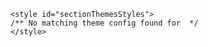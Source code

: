 <!doctype html>
<html xmlns:og="http://opengraphprotocol.org/schema/" xmlns:fb="http://www.facebook.com/2008/fbml" lang="en-US">
<head>
    <meta http-equiv="X-UA-Compatible" content="IE=edge,chrome=1">
    <meta name="viewport" content="width=device-width, initial-scale=1">
    <!-- This is Squarespace. -->
    <!-- guava-seahorse-zcgj -->
    <base href="">
    <meta charset="utf-8"/>
    <title>Contact &mdash; Xiaohan Productions.</title>
    <link rel="shortcut icon" type="image/x-icon" href="https://assets.squarespace.com/universal/default-favicon.ico"/>
    <link rel="canonical" href="https://www.xiaohan-productions.com/contact"/>
    <meta property="og:site_name" content="Xiaohan Productions."/>
    <meta property="og:title" content="Contact &mdash; Xiaohan Productions."/>
    <meta property="og:url" content="https://www.xiaohan-productions.com/contact"/>
    <meta property="og:type" content="website"/>
    <meta itemprop="name" content="Contact — Xiaohan Productions."/>
    <meta itemprop="url" content="https://www.xiaohan-productions.com/contact"/>
    <meta name="twitter:title" content="Contact — Xiaohan Productions."/>
    <meta name="twitter:url" content="https://www.xiaohan-productions.com/contact"/>
    <meta name="twitter:card" content="summary"/>
    <meta name="description" content=""/>
    <script type="text/javascript" src="//use.typekit.net/ik/4exw-sr3e7jazIOwxfBaXXxmOcK3B6HO2Ic3Gk6tmt6fe7bffFHN4UJLFRbh52jhWDm8FcbaF2485QS3jRy8Fc9hjQycwDwtwU7zMPG0ZamyicIlShmy-eNkSh9lpcF1-KoDSWmyScmDSeBRZPoRdhXCZamyicIlShmy-eNkSh9lpcF1-KoDSWmyScmDSeBRZPoRdhXCdeNRjAUGdaFXOYiaiko1iABhjPuDZABGda4DZPuEjhi7O1FUiABkZWF3jAF8OcFzdPUaiaS0pe8ydhyydKu3ScNqiAFX-AN0SkoRdhXCpe8ydhyydKu3ScNqiAFX-AN0SkoRdhXK2ABnie8hOAikdas8ShC7fbRbdsMMeMb6MKG4fFZlIMMjgPMfH6qJXcXbMg6YJMJ7fbRsdsMMeMt6MKG4fFFlIMMjIPMfqMYKK_DDgb.js"></script>
    <script type="text/javascript">
    try {
        Typekit.load();
    } catch (e) {}
    </script>
    <script type="text/javascript">
    SQUARESPACE_ROLLUPS = {};
    </script>
    <script>
    (function(rollups, name) {
        if (!rollups[name]) {
            rollups[name] = {};
        }
        rollups[name].js = ["//assets.squarespace.com/universal/scripts-compressed/common-vendors-4462869f33015f1b14d8b-min.en-US.js"];
    })(SQUARESPACE_ROLLUPS, 'squarespace-common_vendors');
    </script>
    <script crossorigin="anonymous" src="//assets.squarespace.com/universal/scripts-compressed/common-vendors-4462869f33015f1b14d8b-min.en-US.js" defer></script>
    <script>
    (function(rollups, name) {
        if (!rollups[name]) {
            rollups[name] = {};
        }
        rollups[name].js = ["//assets.squarespace.com/universal/scripts-compressed/common-208a612dfbb8fd543697c-min.en-US.js"];
    })(SQUARESPACE_ROLLUPS, 'squarespace-common');
    </script>
    <script crossorigin="anonymous" src="//assets.squarespace.com/universal/scripts-compressed/common-208a612dfbb8fd543697c-min.en-US.js" defer></script>
    <script crossorigin="anonymous" src="//assets.squarespace.com/universal/scripts-compressed/performance-1a645f3da71b8a61d7d2f-min.en-US.js" defer></script>
    <script data-name="static-context">
    Static = window.Static || {};
    Static.SQUARESPACE_CONTEXT = {
        "facebookAppId": "314192535267336",
        "facebookApiVersion": "v6.0",
        "rollups": {
            "squarespace-announcement-bar": {
                "js": "//assets.squarespace.com/universal/scripts-compressed/announcement-bar-a7d07d18753f9a9adc379-min.en-US.js"
            },
            "squarespace-audio-player": {
                "css": "//assets.squarespace.com/universal/styles-compressed/audio-player-52bdd87acccf92a19703e60e09c654bd-min.en-US.css",
                "js": "//assets.squarespace.com/universal/scripts-compressed/audio-player-d0df31bb86222620ec53c-min.en-US.js"
            },
            "squarespace-blog-collection-list": {
                "css": "//assets.squarespace.com/universal/styles-compressed/blog-collection-list-d41d8cd98f00b204e9800998ecf8427e-min.en-US.css",
                "js": "//assets.squarespace.com/universal/scripts-compressed/blog-collection-list-53cd1ce54db75745bca36-min.en-US.js"
            },
            "squarespace-calendar-block-renderer": {
                "css": "//assets.squarespace.com/universal/styles-compressed/calendar-block-renderer-1e8a762808391e4b0bd8945da50793ac-min.en-US.css",
                "js": "//assets.squarespace.com/universal/scripts-compressed/calendar-block-renderer-61c6cd978bd1b0f9b8ca4-min.en-US.js"
            },
            "squarespace-chartjs-helpers": {
                "css": "//assets.squarespace.com/universal/styles-compressed/chartjs-helpers-9935a41d63cf08ca108505d288c1712e-min.en-US.css",
                "js": "//assets.squarespace.com/universal/scripts-compressed/chartjs-helpers-f641fef25ff88ad8eab7a-min.en-US.js"
            },
            "squarespace-comments": {
                "css": "//assets.squarespace.com/universal/styles-compressed/comments-f794dccd3bb871fc0cbc0bb7ad024168-min.en-US.css",
                "js": "//assets.squarespace.com/universal/scripts-compressed/comments-35c539487b1c637c58347-min.en-US.js"
            },
            "squarespace-commerce-cart": {
                "js": "//assets.squarespace.com/universal/scripts-compressed/commerce-cart-c2ddd7440f9a22978e6bc-min.en-US.js"
            },
            "squarespace-dialog": {
                "css": "//assets.squarespace.com/universal/styles-compressed/dialog-afeb96ba160fb642a2d98c892a956065-min.en-US.css",
                "js": "//assets.squarespace.com/universal/scripts-compressed/dialog-8dab044cd311b08fe4002-min.en-US.js"
            },
            "squarespace-events-collection": {
                "css": "//assets.squarespace.com/universal/styles-compressed/events-collection-1e8a762808391e4b0bd8945da50793ac-min.en-US.css",
                "js": "//assets.squarespace.com/universal/scripts-compressed/events-collection-ac83e0bdad31bb3d7ab57-min.en-US.js"
            },
            "squarespace-form-rendering-utils": {
                "js": "//assets.squarespace.com/universal/scripts-compressed/form-rendering-utils-c9ecfd218c6aa7fd26ddc-min.en-US.js"
            },
            "squarespace-forms": {
                "css": "//assets.squarespace.com/universal/styles-compressed/forms-d21f3e517c32f4caba9f220beea0666d-min.en-US.css",
                "js": "//assets.squarespace.com/universal/scripts-compressed/forms-2e4a720fc963739aec715-min.en-US.js"
            },
            "squarespace-gallery-collection-list": {
                "css": "//assets.squarespace.com/universal/styles-compressed/gallery-collection-list-d41d8cd98f00b204e9800998ecf8427e-min.en-US.css",
                "js": "//assets.squarespace.com/universal/scripts-compressed/gallery-collection-list-5fb87e0cdc6f6ba8fc95c-min.en-US.js"
            },
            "squarespace-image-zoom": {
                "css": "//assets.squarespace.com/universal/styles-compressed/image-zoom-72b0ab7796582588032aa6472e2e2f14-min.en-US.css",
                "js": "//assets.squarespace.com/universal/scripts-compressed/image-zoom-fe89c934f3df3414808d0-min.en-US.js"
            },
            "squarespace-pinterest": {
                "css": "//assets.squarespace.com/universal/styles-compressed/pinterest-d41d8cd98f00b204e9800998ecf8427e-min.en-US.css",
                "js": "//assets.squarespace.com/universal/scripts-compressed/pinterest-41064fbb9aad9ea2f77f7-min.en-US.js"
            },
            "squarespace-popup-overlay": {
                "css": "//assets.squarespace.com/universal/styles-compressed/popup-overlay-e984c5797664760d617b07bce15392a1-min.en-US.css",
                "js": "//assets.squarespace.com/universal/scripts-compressed/popup-overlay-584d86fb9e7bba01b7aa2-min.en-US.js"
            },
            "squarespace-product-quick-view": {
                "css": "//assets.squarespace.com/universal/styles-compressed/product-quick-view-3fa8fd4df0755e7a7878e60166ca3d61-min.en-US.css",
                "js": "//assets.squarespace.com/universal/scripts-compressed/product-quick-view-aebc233833589f7de401f-min.en-US.js"
            },
            "squarespace-products-collection-item-v2": {
                "css": "//assets.squarespace.com/universal/styles-compressed/products-collection-item-v2-72b0ab7796582588032aa6472e2e2f14-min.en-US.css",
                "js": "//assets.squarespace.com/universal/scripts-compressed/products-collection-item-v2-edb6ffc03507f0c7f47e6-min.en-US.js"
            },
            "squarespace-products-collection-list-v2": {
                "css": "//assets.squarespace.com/universal/styles-compressed/products-collection-list-v2-72b0ab7796582588032aa6472e2e2f14-min.en-US.css",
                "js": "//assets.squarespace.com/universal/scripts-compressed/products-collection-list-v2-11a500ab659ff645ceefb-min.en-US.js"
            },
            "squarespace-search-page": {
                "css": "//assets.squarespace.com/universal/styles-compressed/search-page-207da8872118254c0a795bf9b187c205-min.en-US.css",
                "js": "//assets.squarespace.com/universal/scripts-compressed/search-page-904035fd4786535740ee1-min.en-US.js"
            },
            "squarespace-search-preview": {
                "js": "//assets.squarespace.com/universal/scripts-compressed/search-preview-5d008afb07a82b0faf17f-min.en-US.js"
            },
            "squarespace-share-buttons": {
                "js": "//assets.squarespace.com/universal/scripts-compressed/share-buttons-208178c412970ef43e2ab-min.en-US.js"
            },
            "squarespace-simple-liking": {
                "css": "//assets.squarespace.com/universal/styles-compressed/simple-liking-9ef41bf7ba753d65ec1acf18e093b88a-min.en-US.css",
                "js": "//assets.squarespace.com/universal/scripts-compressed/simple-liking-6619c61a3921c7b89c723-min.en-US.js"
            },
            "squarespace-social-buttons": {
                "css": "//assets.squarespace.com/universal/styles-compressed/social-buttons-bf7788a87c794b73afd9d5c49f72f4f3-min.en-US.css",
                "js": "//assets.squarespace.com/universal/scripts-compressed/social-buttons-c12e74b2d1c5e5c7921af-min.en-US.js"
            },
            "squarespace-tourdates": {
                "css": "//assets.squarespace.com/universal/styles-compressed/tourdates-d41d8cd98f00b204e9800998ecf8427e-min.en-US.css",
                "js": "//assets.squarespace.com/universal/scripts-compressed/tourdates-540d92eebd0e3ccbb7b73-min.en-US.js"
            },
            "squarespace-website-overlays-manager": {
                "css": "//assets.squarespace.com/universal/styles-compressed/website-overlays-manager-68df56a8135961401cbd590171d6b04a-min.en-US.css",
                "js": "//assets.squarespace.com/universal/scripts-compressed/website-overlays-manager-a0451f8f55b00accbe3cc-min.en-US.js"
            }
        },
        "pageType": 2,
        "website": {
            "id": "5e6d742e970b8e6e6a8f3383",
            "identifier": "guava-seahorse-zcgj",
            "websiteType": 1,
            "contentModifiedOn": 1584401563231,
            "cloneable": false,
            "hasBeenCloneable": false,
            "siteStatus": {},
            "language": "en-US",
            "timeZone": "America/Los_Angeles",
            "machineTimeZoneOffset": -25200000,
            "timeZoneOffset": -25200000,
            "timeZoneAbbr": "PDT",
            "siteTitle": "Xiaohan Productions.",
            "fullSiteTitle": "Contact \u2014 Xiaohan Productions.",
            "siteDescription": "",
            "shareButtonOptions": {
                "7": true,
                "8": true,
                "4": true,
                "2": true,
                "1": true,
                "6": true,
                "3": true
            },
            "authenticUrl": "https://www.xiaohan-productions.com",
            "internalUrl": "https://guava-seahorse-zcgj.squarespace.com",
            "baseUrl": "https://www.xiaohan-productions.com",
            "primaryDomain": "www.xiaohan-productions.com",
            "sslSetting": 3,
            "isHstsEnabled": false,
            "socialAccounts": [{
                "serviceId": 64,
                "addedOn": 1584231470430,
                "profileUrl": "https://www.instagram.com/xh.productions/?hl=en",
                "iconEnabled": true,
                "serviceName": "instagram-unauth"
            }, {
                "serviceId": 69,
                "screenname": "YouTube",
                "addedOn": 1584232624491,
                "profileUrl": "https://www.youtube.com/channel/UC3_O85PfcgiQvAmQmQJltDA",
                "iconEnabled": true,
                "serviceName": "youtube-unauth"
            }, {
                "serviceId": 20,
                "userId": "xiaohanphotos@gmail.com",
                "screenname": "xiaohanphotos@gmail.com",
                "addedOn": 1584232715367,
                "profileUrl": "mailto:xiaohanphotos@gmail.com",
                "iconEnabled": true,
                "serviceName": "email"
            }],
            "typekitId": "",
            "statsMigrated": false,
            "imageMetadataProcessingEnabled": false,
            "captchaSettings": {
                "enabledForDonations": false
            },
            "showOwnerLogin": false
        },
        "websiteSettings": {
            "id": "5e6d742e970b8e6e6a8f3386",
            "websiteId": "5e6d742e970b8e6e6a8f3383",
            "subjects": [],
            "country": "US",
            "state": "WA",
            "simpleLikingEnabled": true,
            "mobileInfoBarSettings": {
                "style": 1,
                "isContactEmailEnabled": false,
                "isContactPhoneNumberEnabled": false,
                "isLocationEnabled": false,
                "isBusinessHoursEnabled": false
            },
            "announcementBarSettings": {
                "style": 1
            },
            "popupOverlaySettings": {
                "style": 1,
                "enabledPages": []
            },
            "commentLikesAllowed": true,
            "commentAnonAllowed": true,
            "commentThreaded": true,
            "commentApprovalRequired": false,
            "commentAvatarsOn": true,
            "commentSortType": 2,
            "commentFlagThreshold": 0,
            "commentFlagsAllowed": true,
            "commentEnableByDefault": true,
            "commentDisableAfterDaysDefault": 0,
            "disqusShortname": "",
            "commentsEnabled": false,
            "storeSettings": {
                "returnPolicy": null,
                "termsOfService": null,
                "privacyPolicy": null,
                "expressCheckout": false,
                "continueShoppingLinkUrl": "/",
                "useLightCart": false,
                "showNoteField": false,
                "shippingCountryDefaultValue": "US",
                "billToShippingDefaultValue": false,
                "showShippingPhoneNumber": true,
                "isShippingPhoneRequired": false,
                "showBillingPhoneNumber": true,
                "isBillingPhoneRequired": false,
                "currenciesSupported": ["USD", "CAD", "GBP", "AUD", "EUR", "CHF", "NOK", "SEK", "DKK", "NZD", "SGD", "MXN", "HKD", "CZK", "ILS", "MYR", "RUB", "PHP", "PLN", "THB"],
                "defaultCurrency": "USD",
                "selectedCurrency": "USD",
                "measurementStandard": 1,
                "showCustomCheckoutForm": false,
                "enableMailingListOptInByDefault": false,
                "sameAsRetailLocation": false,
                "merchandisingSettings": {
                    "scarcityEnabledOnProductItems": false,
                    "scarcityEnabledOnProductBlocks": false,
                    "scarcityMessageType": "DEFAULT_SCARCITY_MESSAGE",
                    "scarcityThreshold": 10,
                    "multipleQuantityAllowedForServices": true,
                    "restockNotificationsEnabled": false,
                    "restockNotificationsMailingListSignUpEnabled": false,
                    "relatedProductsEnabled": false,
                    "relatedProductsOrdering": "random",
                    "soldOutVariantsDropdownDisabled": false,
                    "productComposerOptedIn": false
                },
                "isLive": false,
                "multipleQuantityAllowedForServices": true
            },
            "useEscapeKeyToLogin": true,
            "trialAssistantEnabled": true,
            "ssBadgeType": 1,
            "ssBadgePosition": 4,
            "ssBadgeVisibility": 1,
            "ssBadgeDevices": 1,
            "pinterestOverlayOptions": {
                "mode": "disabled"
            },
            "ampEnabled": false
        },
        "cookieSettings": {
            "isCookieBannerEnabled": false,
            "isRestrictiveCookiePolicyEnabled": false,
            "isRestrictiveCookiePolicyAbsolute": false,
            "cookieBannerText": "",
            "cookieBannerTheme": "",
            "cookieBannerVariant": "",
            "cookieBannerPosition": "",
            "cookieBannerCtaVariant": "",
            "cookieBannerCtaText": ""
        },
        "websiteCloneable": false,
        "collection": {
            "title": "Contact",
            "id": "5e6efd008afded74f562eb1a",
            "fullUrl": "/contact",
            "type": 10,
            "permissionType": 1
        },
        "subscribed": false,
        "appDomain": "squarespace.com",
        "templateTweakable": true,
        "tweakJSON": {
            "header-logo-height": "20px",
            "header-mobile-logo-max-height": "30px",
            "header-vert-padding": "2.3vw",
            "header-width": "Full",
            "maxPageWidth": "1800px",
            "pagePadding": "3vw",
            "tweak-blog-alternating-side-by-side-image-aspect-ratio": "1:1 Square",
            "tweak-blog-alternating-side-by-side-image-spacing": "6%",
            "tweak-blog-alternating-side-by-side-meta-spacing": "20px",
            "tweak-blog-alternating-side-by-side-primary-meta": "Categories",
            "tweak-blog-alternating-side-by-side-read-more-spacing": "20px",
            "tweak-blog-alternating-side-by-side-secondary-meta": "Date",
            "tweak-blog-basic-grid-columns": "2",
            "tweak-blog-basic-grid-image-aspect-ratio": "3:2 Standard",
            "tweak-blog-basic-grid-image-spacing": "50px",
            "tweak-blog-basic-grid-meta-spacing": "37px",
            "tweak-blog-basic-grid-primary-meta": "Categories",
            "tweak-blog-basic-grid-read-more-spacing": "37px",
            "tweak-blog-basic-grid-secondary-meta": "Date",
            "tweak-blog-item-custom-width": "50",
            "tweak-blog-item-show-author-profile": "true",
            "tweak-blog-item-width": "Medium",
            "tweak-blog-masonry-columns": "2",
            "tweak-blog-masonry-horizontal-spacing": "30px",
            "tweak-blog-masonry-image-spacing": "20px",
            "tweak-blog-masonry-meta-spacing": "20px",
            "tweak-blog-masonry-primary-meta": "Categories",
            "tweak-blog-masonry-read-more-spacing": "20px",
            "tweak-blog-masonry-secondary-meta": "Date",
            "tweak-blog-masonry-vertical-spacing": "30px",
            "tweak-blog-side-by-side-image-aspect-ratio": "1:1 Square",
            "tweak-blog-side-by-side-image-spacing": "6%",
            "tweak-blog-side-by-side-meta-spacing": "20px",
            "tweak-blog-side-by-side-primary-meta": "Categories",
            "tweak-blog-side-by-side-read-more-spacing": "20px",
            "tweak-blog-side-by-side-secondary-meta": "Date",
            "tweak-blog-single-column-image-spacing": "50px",
            "tweak-blog-single-column-meta-spacing": "30px",
            "tweak-blog-single-column-primary-meta": "Categories",
            "tweak-blog-single-column-read-more-spacing": "30px",
            "tweak-blog-single-column-secondary-meta": "Date",
            "tweak-events-stacked-show-thumbnails": "true",
            "tweak-events-stacked-thumbnail-size": "3:2 Standard",
            "tweak-fixed-header": "false",
            "tweak-fixed-header-style": "Basic",
            "tweak-global-animations-animation-curve": "ease",
            "tweak-global-animations-animation-delay": "0.1s",
            "tweak-global-animations-animation-duration": "0.1s",
            "tweak-global-animations-animation-style": "fade",
            "tweak-global-animations-animation-type": "none",
            "tweak-global-animations-complexity-level": "detailed",
            "tweak-global-animations-enabled": "false",
            "tweak-portfolio-grid-basic-custom-height": "50",
            "tweak-portfolio-grid-overlay-custom-height": "50",
            "tweak-portfolio-hover-follow-acceleration": "10%",
            "tweak-portfolio-hover-follow-animation-duration": "Medium",
            "tweak-portfolio-hover-follow-animation-type": "Fade",
            "tweak-portfolio-hover-follow-delimiter": "Forward Slash",
            "tweak-portfolio-hover-follow-front": "false",
            "tweak-portfolio-hover-follow-layout": "Inline",
            "tweak-portfolio-hover-follow-size": "75",
            "tweak-portfolio-hover-follow-text-spacing-x": "1.5",
            "tweak-portfolio-hover-follow-text-spacing-y": "1.5",
            "tweak-portfolio-hover-static-animation-duration": "Medium",
            "tweak-portfolio-hover-static-animation-type": "Scale Up",
            "tweak-portfolio-hover-static-delimiter": "Forward Slash",
            "tweak-portfolio-hover-static-front": "false",
            "tweak-portfolio-hover-static-layout": "Stacked",
            "tweak-portfolio-hover-static-size": "75",
            "tweak-portfolio-hover-static-text-spacing-x": "1.5",
            "tweak-portfolio-hover-static-text-spacing-y": "1.5",
            "tweak-portfolio-index-background-animation-duration": "Medium",
            "tweak-portfolio-index-background-animation-type": "Fade",
            "tweak-portfolio-index-background-custom-height": "50",
            "tweak-portfolio-index-background-height": "Large",
            "tweak-portfolio-index-background-horizontal-alignment": "Center",
            "tweak-portfolio-index-background-link-format": "Stacked",
            "tweak-portfolio-index-background-persist": "false",
            "tweak-portfolio-index-background-vertical-alignment": "Middle",
            "tweak-portfolio-index-background-width": "Full",
            "tweak-portfolio-slides-cover-animation-style": "Vertical Slide",
            "tweak-portfolio-slides-cover-content-width": "M",
            "tweak-portfolio-slides-cover-content-width-custom-value": "50",
            "tweak-portfolio-slides-cover-detail-placement-horizontal": "Left",
            "tweak-portfolio-slides-cover-detail-placement-vertical": "Middle",
            "tweak-portfolio-slides-cover-indicator-type": "Bar",
            "tweak-portfolio-slides-cover-overlay-color": "#ffffff",
            "tweak-portfolio-slides-cover-overlay-opacity": "10",
            "tweak-portfolio-slides-cover-text-align": "Left",
            "tweak-portfolio-slides-cover-view-link": "true",
            "tweak-portfolio-slides-inset-animation-style": "Vertical Slide",
            "tweak-portfolio-slides-inset-content-width": "M",
            "tweak-portfolio-slides-inset-content-width-custom-value": "50",
            "tweak-portfolio-slides-inset-detail-placement": "Middle Left",
            "tweak-portfolio-slides-inset-image-margin": "M",
            "tweak-portfolio-slides-inset-image-margin-custom-value": "10",
            "tweak-portfolio-slides-inset-indicator-type": "Bar",
            "tweak-portfolio-slides-inset-overlay-color": "#ffffff",
            "tweak-portfolio-slides-inset-overlay-opacity": "10",
            "tweak-portfolio-slides-inset-view-link": "true",
            "tweak-portfolio-slides-split-animation-style": "Vertical Slide",
            "tweak-portfolio-slides-split-content-width": "M",
            "tweak-portfolio-slides-split-content-width-custom-value": "50",
            "tweak-portfolio-slides-split-detail-placement-horizontal": "Left",
            "tweak-portfolio-slides-split-detail-placement-vertical": "Middle",
            "tweak-portfolio-slides-split-image-align": "Right",
            "tweak-portfolio-slides-split-image-width": "M",
            "tweak-portfolio-slides-split-image-width-custom-value": "50",
            "tweak-portfolio-slides-split-indicator-type": "Bar",
            "tweak-portfolio-slides-split-overlay-color": "#ffffff",
            "tweak-portfolio-slides-split-overlay-opacity": "10",
            "tweak-portfolio-slides-split-position": "Split Left",
            "tweak-portfolio-slides-split-text-align": "Left",
            "tweak-portfolio-slides-split-view-link": "true",
            "tweak-product-basic-item-click-action": "None",
            "tweak-product-basic-item-gallery-aspect-ratio": "3:4 Three-Four (Vertical)",
            "tweak-product-basic-item-gallery-design": "Slideshow",
            "tweak-product-basic-item-gallery-width": "50%",
            "tweak-product-basic-item-hover-action": "None",
            "tweak-product-basic-item-image-spacing": "2vw",
            "tweak-product-basic-item-image-zoom-factor": "2",
            "tweak-product-basic-item-thumbnail-placement": "Side",
            "tweak-product-basic-item-variant-picker-layout": "Dropdowns",
            "tweak-products-columns": "2",
            "tweak-products-gutter-column": "2vw",
            "tweak-products-gutter-row": "2vw",
            "tweak-products-header-text-alignment": "Middle",
            "tweak-products-image-aspect-ratio": "1:1 Square",
            "tweak-products-image-text-spacing": "0.5vw",
            "tweak-products-text-alignment": "Left",
            "tweak-transparent-header": "false"
        },
        "templateId": "5c5a519771c10ba3470d8101",
        "templateVersion": "7.1",
        "pageFeatures": [1, 2, 4],
        "gmRenderKey": "QUl6YVN5Q0JUUk9xNkx1dkZfSUUxcjQ2LVQ0QWVUU1YtMGQ3bXk4",
        "betaFeatureFlags": ["crm_redirect_from_customers", "mobile_preview_page_editing", "ORDERS-SERVICE-reset-digital-goods-access-with-service", "domains_use_new_domain_connect_strategy", "generic_iframe_loader_for_campaigns", "new_stacked_index", "gallery_settings_71", "blog_event_item_settings", "commerce_tax_panel_v2", "newsletter_block_captcha", "site_header_footer", "collection_typename_switching", "ORDER_SERVICE-submit-reoccurring-subscription-order-through-service", "domain_locking_via_registrar_service", "campaigns_single_opt_in", "domains_transfer_flow_improvements", "commerce_activation_experiment_add_payment_processor_card", "seven_one_header_editor_update", "dg_downloads_from_fastly", "commerce_minimum_order_amount", "domain_info_via_registrar_service", "ORDER_SERVICE-submit-subscription-order-through-service", "seven_one_image_overlay_opacity", "commerce-recaptcha-enterprise", "seven-one-content-preview-section-api", "scripts_defer", "seven_one_fonts_panel_targeting_modal", "commerce_instagram_product_checkout_links", "commerce_subscription_order_delay", "commerce_restock_notifications", "seven_one_portfolio_hover_layouts", "commerce_setup_wizard", "crm_campaigns_sending", "commerce_product_composer_all_types", "new_billing_system", "domains_transfer_flow_hide_preface", "global_animations", "donations_customer_accounts", "themes", "seven_one_theme_mapper_v3", "trust_arc_on_config", "nested_categories_migration_enabled", "ORDERS-SERVICE-check-digital-good-access-with-service", "gallery_captions_71", "override_block_styles", "demo_content_improvement", "domain_deletion_via_registrar_service", "domains_allow_async_gsuite", "local_listings"],
        "yuiEliminationExperimentList": [{
            "name": "statsMigrationJobWidget-enabled",
            "experimentType": "AB_TEST",
            "variant": "true",
            "containsError": false,
            "status": "ACTIVE"
        }, {
            "name": "ContributionConfirmed-enabled",
            "experimentType": "AB_TEST",
            "variant": "false",
            "containsError": false,
            "status": "ACTIVE"
        }, {
            "name": "TextPusher-enabled",
            "experimentType": "AB_TEST",
            "variant": "true",
            "containsError": false,
            "status": "ACTIVE"
        }, {
            "name": "MenuItemWithProgress-enabled",
            "experimentType": "AB_TEST",
            "variant": "true",
            "containsError": false,
            "status": "ACTIVE"
        }, {
            "name": "imageProcJobWidget-enabled",
            "experimentType": "AB_TEST",
            "variant": "true",
            "containsError": false,
            "status": "ACTIVE"
        }, {
            "name": "QuantityChangePreview-enabled",
            "experimentType": "AB_TEST",
            "variant": "true",
            "containsError": false,
            "status": "ACTIVE"
        }, {
            "name": "CompositeModel-enabled",
            "experimentType": "AB_TEST",
            "variant": "false",
            "containsError": false,
            "status": "ACTIVE"
        }, {
            "name": "HasPusherMixin-enabled",
            "experimentType": "AB_TEST",
            "variant": "true",
            "containsError": false,
            "status": "INACTIVE"
        }, {
            "name": "ProviderList-enabled",
            "experimentType": "AB_TEST",
            "variant": "true",
            "containsError": false,
            "status": "ACTIVE"
        }, {
            "name": "MediaTracker-enabled",
            "experimentType": "AB_TEST",
            "variant": "false",
            "containsError": false,
            "status": "ACTIVE"
        }, {
            "name": "pushJobWidget-enabled",
            "experimentType": "AB_TEST",
            "variant": "true",
            "containsError": false,
            "status": "ACTIVE"
        }, {
            "name": "internal-enabled",
            "experimentType": "AB_TEST",
            "variant": "true",
            "containsError": false,
            "status": "ACTIVE"
        }, {
            "name": "BillingPanel-enabled",
            "experimentType": "AB_TEST",
            "variant": "false",
            "containsError": false,
            "status": "ACTIVE"
        }, {
            "name": "PopupOverlayEditor-enabled",
            "experimentType": "AB_TEST",
            "variant": "true",
            "containsError": false,
            "status": "ACTIVE"
        }, {
            "name": "CoverPagePicker-enabled",
            "experimentType": "AB_TEST",
            "variant": "true",
            "containsError": false,
            "status": "ACTIVE"
        }],
        "impersonatedSession": false,
        "tzData": {
            "zones": [[-480, "US", "P%sT", null]],
            "rules": {
                "US": [[1967, 2006, null, "Oct", "lastSun", "2:00", "0", "S"], [1987, 2006, null, "Apr", "Sun>=1", "2:00", "1:00", "D"], [2007, "max", null, "Mar", "Sun>=8", "2:00", "1:00", "D"], [2007, "max", null, "Nov", "Sun>=1", "2:00", "0", "S"]]
            }
        }
    };
    </script>
    <script type="application/ld+json">{"url":"https://www.xiaohan-productions.com","name":"Xiaohan Productions.","description":"","@context":"http://schema.org","@type":"WebSite"}</script>
    <link rel="stylesheet" type="text/css" href="//static1.squarespace.com/static/sitecss/5e6d742e970b8e6e6a8f3383/33/5c5a519771c10ba3470d8101/5e6d742e970b8e6e6a8f339d/931-05142015/1584398104092/site.css?&filterFeatures=false"/>
    <script>
    Static.COOKIE_BANNER_CAPABLE = true;
    </script>
    <!-- End of Squarespace Headers -->

    <style id="sectionThemesStyles">
    /** No matching theme config found for  */
    </style>

</head>

<body id="collection-5e6efd008afded74f562eb1a" data-controller="SiteLoader, Flags" class="
      header-overlay-alignment-center header-width-full   tweak-fixed-header-style-basic tweak-blog-alternating-side-by-side-width-full tweak-blog-alternating-side-by-side-image-aspect-ratio-11-square tweak-blog-alternating-side-by-side-text-alignment-left tweak-blog-alternating-side-by-side-read-more-style-show tweak-blog-alternating-side-by-side-image-text-alignment-middle tweak-blog-alternating-side-by-side-delimiter-bullet tweak-blog-alternating-side-by-side-meta-position-top tweak-blog-alternating-side-by-side-primary-meta-categories tweak-blog-alternating-side-by-side-secondary-meta-date tweak-blog-alternating-side-by-side-excerpt-show tweak-blog-basic-grid-width-full tweak-blog-basic-grid-image-aspect-ratio-32-standard tweak-blog-basic-grid-text-alignment-left tweak-blog-basic-grid-delimiter-bullet tweak-blog-basic-grid-image-placement-above tweak-blog-basic-grid-read-more-style-show tweak-blog-basic-grid-primary-meta-categories tweak-blog-basic-grid-secondary-meta-date tweak-blog-basic-grid-excerpt-show tweak-blog-item-width-medium tweak-blog-item-width-medium tweak-blog-item-text-alignment-left tweak-blog-item-meta-position-above-title tweak-blog-item-show-categories tweak-blog-item-show-date tweak-blog-item-show-author-name tweak-blog-item-show-author-profile tweak-blog-item-delimiter-bullet tweak-blog-masonry-width-full tweak-blog-masonry-text-alignment-left tweak-blog-masonry-primary-meta-categories tweak-blog-masonry-secondary-meta-date tweak-blog-masonry-meta-position-top tweak-blog-masonry-read-more-style-show tweak-blog-masonry-delimiter-space tweak-blog-masonry-image-placement-above tweak-blog-masonry-excerpt-show tweak-blog-side-by-side-width-full tweak-blog-side-by-side-image-placement-left tweak-blog-side-by-side-image-aspect-ratio-11-square tweak-blog-side-by-side-primary-meta-categories tweak-blog-side-by-side-secondary-meta-date tweak-blog-side-by-side-meta-position-top tweak-blog-side-by-side-text-alignment-left tweak-blog-side-by-side-image-text-alignment-middle tweak-blog-side-by-side-read-more-style-show tweak-blog-side-by-side-delimiter-bullet tweak-blog-side-by-side-excerpt-show tweak-blog-single-column-width-full tweak-blog-single-column-text-alignment-center tweak-blog-single-column-image-placement-above tweak-blog-single-column-delimiter-bullet tweak-blog-single-column-read-more-style-show tweak-blog-single-column-primary-meta-categories tweak-blog-single-column-secondary-meta-date tweak-blog-single-column-meta-position-top tweak-blog-single-column-content-full-post tweak-events-stacked-width-full tweak-events-stacked-height-large  tweak-events-stacked-show-thumbnails tweak-events-stacked-thumbnail-size-32-standard tweak-events-stacked-date-style-with-text tweak-events-stacked-show-time tweak-events-stacked-show-location  tweak-events-stacked-show-excerpt   tweak-global-animations-complexity-level-detailed tweak-global-animations-animation-style-fade tweak-global-animations-animation-type-none tweak-global-animations-animation-curve-ease tweak-portfolio-grid-basic-width-full tweak-portfolio-grid-basic-height-small tweak-portfolio-grid-basic-image-aspect-ratio-11-square tweak-portfolio-grid-basic-text-alignment-left tweak-portfolio-grid-basic-hover-effect-fade tweak-portfolio-grid-overlay-width-full tweak-portfolio-grid-overlay-height-small tweak-portfolio-grid-overlay-image-aspect-ratio-169-widescreen tweak-portfolio-grid-overlay-text-placement-center tweak-portfolio-grid-overlay-show-text-before-hover tweak-portfolio-index-background-link-format-stacked tweak-portfolio-index-background-width-full tweak-portfolio-index-background-height-large  tweak-portfolio-index-background-vertical-alignment-middle tweak-portfolio-index-background-horizontal-alignment-center tweak-portfolio-index-background-animation-type-fade tweak-portfolio-index-background-animation-duration-medium tweak-portfolio-hover-follow-layout-inline  tweak-portfolio-hover-follow-delimiter-forward-slash tweak-portfolio-hover-follow-animation-type-fade tweak-portfolio-hover-follow-animation-duration-medium tweak-portfolio-hover-static-layout-stacked  tweak-portfolio-hover-static-delimiter-forward-slash tweak-portfolio-hover-static-animation-type-scale-up tweak-portfolio-hover-static-animation-duration-medium tweak-portfolio-slides-cover-detail-placement-horizontal-left tweak-portfolio-slides-cover-detail-placement-vertical-middle tweak-portfolio-slides-cover-text-align-left tweak-portfolio-slides-cover-content-width-m tweak-portfolio-slides-cover-indicator-type-bar tweak-portfolio-slides-cover-view-link tweak-portfolio-slides-cover-animation-style-vertical-slide tweak-portfolio-slides-inset-detail-placement-middle-left tweak-portfolio-slides-inset-image-margin-m tweak-portfolio-slides-inset-content-width-m tweak-portfolio-slides-inset-indicator-type-bar tweak-portfolio-slides-inset-view-link tweak-portfolio-slides-inset-animation-style-vertical-slide tweak-portfolio-slides-split-position-split-left tweak-portfolio-slides-split-text-align-left tweak-portfolio-slides-split-detail-placement-horizontal-left tweak-portfolio-slides-split-detail-placement-vertical-middle tweak-portfolio-slides-split-image-align-right tweak-portfolio-slides-split-image-width-m tweak-portfolio-slides-split-content-width-m tweak-portfolio-slides-split-indicator-type-bar tweak-portfolio-slides-split-view-link tweak-portfolio-slides-split-animation-style-vertical-slide tweak-product-basic-item-width-full tweak-product-basic-item-gallery-aspect-ratio-34-three-four-vertical tweak-product-basic-item-text-alignment-left tweak-product-basic-item-navigation-both tweak-product-basic-item-content-alignment-top tweak-product-basic-item-gallery-design-slideshow tweak-product-basic-item-gallery-placement-left tweak-product-basic-item-thumbnail-placement-side tweak-product-basic-item-click-action-none tweak-product-basic-item-hover-action-none tweak-product-basic-item-variant-picker-layout-dropdowns tweak-products-width-full tweak-products-image-aspect-ratio-11-square tweak-products-text-alignment-left tweak-products-price-show tweak-products-nested-category-type-top  tweak-products-header-text-alignment-middle  primary-button-style-solid primary-button-shape-square image-block-poster-text-alignment-left image-block-card-content-position-center image-block-card-text-alignment-left image-block-overlap-content-position-center image-block-overlap-text-alignment-left image-block-collage-content-position-center image-block-collage-text-alignment-left image-block-stack-text-alignment-left hide-opentable-icons opentable-style-dark tweak-product-quick-view-button-style-floating tweak-product-quick-view-button-position-bottom tweak-product-quick-view-lightbox-excerpt-display-truncate tweak-product-quick-view-lightbox-show-arrows tweak-product-quick-view-lightbox-show-close-button tweak-product-quick-view-lightbox-controls-weight-light native-currency-code-usd collection-5e6efd008afded74f562eb1a collection-type-page collection-layout-default mobile-style-available sqs-seven-one
      
        
          
            
              
            
          
        
      
    " tabindex="-1">
    <div id="siteWrapper" class="clearfix site-wrapper">

        <div class="floating-cart hidden" data-controller="FloatingCart">
            <a href="/cart" class="icon icon--stroke icon--cart sqs-custom-cart">
                <span class="Cart-inner">
                    <svg class="icon icon--cart" viewBox="0 0 31 26">
                        <g class="svg-icon cart-icon--odd">
                            <circle stroke-miterlimit="10" cx="22.5" cy="21.5" r="1"/>
                            <circle stroke-miterlimit="10" cx="9.5" cy="21.5" r="1"/>
                            <path fill="none" stroke-miterlimit="10" d="M0,1.5h5c0.6,0,1.1,0.4,1.1,1l1.7,13
                                  c0.1,0.5,0.6,1,1.1,1h15c0.5,0,1.2-0.4,1.4-0.9l3.3-8.1c0.2-0.5-0.1-0.9-0.6-0.9H12"/>
                        </g>
                    </svg>
                    <div class="icon-cart-quantity">
                        <span class="sqs-cart-quantity">0</span>
                    </div>
                </span>
            </a>
        </div>

        <header id="header" class='
            
              
             
            header theme-col--primary
          ' data-controller="Header" data-current-styles="{
          &quot;layout&quot; : &quot;navRight&quot;,
          &quot;action&quot; : {
            &quot;buttonText&quot; : &quot;Get Started&quot;,
            &quot;newWindow&quot; : false
          },
          &quot;showSocial&quot; : true,
          &quot;sectionTheme&quot; : &quot;&quot;,
          &quot;showButton&quot; : false,
          &quot;showCart&quot; : false,
          &quot;mobileOptions&quot; : {
            &quot;layout&quot; : &quot;logoLeftNavRight&quot;,
            &quot;menuIcon&quot; : &quot;doubleLineHamburger&quot;
          },
          &quot;showPromotedElement&quot; : false
        }" data-section-id="header" data-first-focusable-element tabindex="-1">
            <div class="sqs-announcement-bar-dropzone"></div>
            <div class="header-announcement-bar-wrapper">

                <a href="#page" tabindex="1" class="header-skip-link">
                      Skip to Content
                    </a>

                <div class='header-inner container--fluid
                      
                      
                        
                        
                         header-mobile-layout-logo-left-nav-right
                        
                        
                        
                        
                        
                      
                      
                       header-layout-nav-right
                      
                      
                      
                      
                      
                      
                      
                      
                      '>
                    <!-- Background -->
                    <div class="header-background theme-bg--primary"></div>

                    <div class="header-display-desktop" data-content-field="site-title">

                        <!-- Social -->

                        <!-- Title and nav wrapper -->
                        <div class="header-title-nav-wrapper">

                            <!-- Title -->

                            <div class="
                                                header-title
                                                
                                              " data-animation-role="header-element">

                                <div class="header-title-text">
                                    <a id="site-title" href="/" data-animation-role="header-element">Xiaohan Productions.</a>
                                </div>

                            </div>

                            <!-- Nav -->
                            <div class="header-nav">
                                <div class="header-nav-wrapper">
                                    <nav class="header-nav-list">

                                        <div class="header-nav-item header-nav-item--collection header-nav-item--homepage">
                                            <a href="/" data-animation-role="header-element">
                                                    
                                                    Portfolio
                                                  </a>
                                        </div>

                                        <div class="header-nav-item header-nav-item--collection header-nav-item--active">
                                            <a href="/contact" data-animation-role="header-element">

                                                <span class="visually-hidden">Current Page:</span>

                                                        
                                                        Contact
                                                      
                                            </a>
                                        </div>

                                    </nav>
                                </div>
                            </div>

                        </div>

                        <!-- Actions -->
                        <div class="header-actions header-actions--right">

                            <div class="header-actions-action header-actions-action--social">

                                <a class="icon icon--fill" href="https://www.instagram.com/xh.productions/?hl=en" target="_blank" aria-label="">
                                    <svg viewBox="23 23 64 64">
                                        <use xlink:href="#instagram-unauth-icon" width="110" height="110"></use>
                                    </svg>
                                </a>

                                <a class="icon icon--fill" href="https://www.youtube.com/channel/UC3_O85PfcgiQvAmQmQJltDA" target="_blank" aria-label="YouTube">
                                    <svg viewBox="23 23 64 64">
                                        <use xlink:href="#youtube-unauth-icon" width="110" height="110"></use>
                                    </svg>
                                </a>

                                <a class="icon icon--fill" href="mailto:xiaohanphotos@gmail.com" target="_blank" aria-label="xiaohanphotos@gmail.com">
                                    <svg viewBox="23 23 64 64">
                                        <use xlink:href="#email-icon" width="110" height="110"></use>
                                    </svg>
                                </a>

                            </div>

                            <div class="showOnMobile">
                            </div>

                            <div class="showOnDesktop">
                            </div>

                        </div>

                        <!-- Burger -->
                        <div class="header-burger
                                  " data-animation-role="header-element">
                            <button class="header-burger-btn burger">
                                <span hidden class="js-header-burger-open-title visually-hidden">Open Menu</span>
                                <span hidden class="js-header-burger-close-title visually-hidden">Close Menu</span>
                                <div class="burger-box">
                                    <div class="burger-inner
                                                       header-menu-icon-doubleLineHamburger
                                                      
                                                      
                                                      
                                                    ">
                                        <div class="top-bun"></div>
                                        <div class="patty"></div>
                                        <div class="bottom-bun"></div>
                                    </div>
                                </div>
                            </button>
                        </div>

                    </div>

                    <div class="header-display-mobile" data-content-field="site-title">

                        <!-- Social -->

                        <!-- Title and nav wrapper -->
                        <div class="header-title-nav-wrapper">

                            <!-- Title -->

                            <div class="
                                                header-title
                                                
                                              " data-animation-role="header-element">

                                <div class="header-title-text">
                                    <a id="site-title" href="/" data-animation-role="header-element">Xiaohan Productions.</a>
                                </div>

                            </div>

                            <!-- Nav -->
                            <div class="header-nav">
                                <div class="header-nav-wrapper">
                                    <nav class="header-nav-list">

                                        <div class="header-nav-item header-nav-item--collection header-nav-item--homepage">
                                            <a href="/" data-animation-role="header-element">
                                                    
                                                    Portfolio
                                                  </a>
                                        </div>

                                        <div class="header-nav-item header-nav-item--collection header-nav-item--active">
                                            <a href="/contact" data-animation-role="header-element">

                                                <span class="visually-hidden">Current Page:</span>

                                                        
                                                        Contact
                                                      
                                            </a>
                                        </div>

                                    </nav>
                                </div>
                            </div>

                        </div>

                        <!-- Actions -->
                        <div class="header-actions header-actions--right">

                            <div class="header-actions-action header-actions-action--social">

                                <a class="icon icon--fill" href="https://www.instagram.com/xh.productions/?hl=en" target="_blank" aria-label="">
                                    <svg viewBox="23 23 64 64">
                                        <use xlink:href="#instagram-unauth-icon" width="110" height="110"></use>
                                    </svg>
                                </a>

                                <a class="icon icon--fill" href="https://www.youtube.com/channel/UC3_O85PfcgiQvAmQmQJltDA" target="_blank" aria-label="YouTube">
                                    <svg viewBox="23 23 64 64">
                                        <use xlink:href="#youtube-unauth-icon" width="110" height="110"></use>
                                    </svg>
                                </a>

                                <a class="icon icon--fill" href="mailto:xiaohanphotos@gmail.com" target="_blank" aria-label="xiaohanphotos@gmail.com">
                                    <svg viewBox="23 23 64 64">
                                        <use xlink:href="#email-icon" width="110" height="110"></use>
                                    </svg>
                                </a>

                            </div>

                            <div class="showOnMobile">
                            </div>

                            <div class="showOnDesktop">
                            </div>

                        </div>

                        <!-- Burger -->
                        <div class="header-burger
                                  " data-animation-role="header-element">
                            <button class="header-burger-btn burger">
                                <span hidden class="js-header-burger-open-title visually-hidden">Open Menu</span>
                                <span hidden class="js-header-burger-close-title visually-hidden">Close Menu</span>
                                <div class="burger-box">
                                    <div class="burger-inner
                                                       header-menu-icon-doubleLineHamburger
                                                      
                                                      
                                                      
                                                    ">
                                        <div class="top-bun"></div>
                                        <div class="patty"></div>
                                        <div class="bottom-bun"></div>
                                    </div>
                                </div>
                            </button>
                        </div>

                    </div>

                </div>
            </div>
            <!-- (Mobile) Menu Navigation -->
            <div class="header-menu header-menu--folder-list
                
                
                
                
                
                ">
                <div class="header-menu-bg theme-bg--primary"></div>
                <div class="header-menu-nav">
                    <nav class="header-menu-nav-list">
                        <div data-folder="root" class="header-menu-nav-folder">
                            <!-- Menu Navigation -->
                            <div class="header-menu-nav-folder-content">

                                <div class="container header-menu-nav-item header-menu-nav-item--collection header-menu-nav-item--homepage">
                                    <a href="/">
                                          
                                          Portfolio
                                        </a>
                                </div>

                                <div class="container header-menu-nav-item header-menu-nav-item--collection header-menu-nav-item--active">
                                    <a href="/contact">

                                        <span class="visually-hidden">Current Page:</span>

                                              
                                              Contact
                                            
                                    </a>
                                </div>

                            </div>

                            <div class="header-menu-actions">
                                <div class="header-menu-actions-action header-menu-actions-action--social">
                                    <a class="icon icon--lg icon--fill" href="https://www.instagram.com/xh.productions/?hl=en" target="_blank" aria-label="">
                                        <svg viewBox="23 23 64 64">
                                            <use xlink:href="#instagram-unauth-icon" width="110" height="110"></use>
                                        </svg>
                                    </a>
                                </div>

                                <div class="header-menu-actions-action header-menu-actions-action--social">
                                    <a class="icon icon--lg icon--fill" href="https://www.youtube.com/channel/UC3_O85PfcgiQvAmQmQJltDA" target="_blank" aria-label="YouTube">
                                        <svg viewBox="23 23 64 64">
                                            <use xlink:href="#youtube-unauth-icon" width="110" height="110"></use>
                                        </svg>
                                    </a>
                                </div>

                                <div class="header-menu-actions-action header-menu-actions-action--social">
                                    <a class="icon icon--lg icon--fill" href="mailto:xiaohanphotos@gmail.com" target="_blank" aria-label="xiaohanphotos@gmail.com">
                                        <svg viewBox="23 23 64 64">
                                            <use xlink:href="#email-icon" width="110" height="110"></use>
                                        </svg>
                                    </a>
                                </div>
                            </div>

                        </div>
                    </nav>
                </div>
            </div>
        </header>

        <main id="page" class="container" role="main">

            <article class="sections" data-page-sections="5e6efd008afded74f562eb19" id="sections">

                <section class='page-section
                    
                      layout-engine-section
                    
                    background-width--full-bleed
                    
                      section-height--small
                    
                    
                      content-width--wide
                    
                    horizontal-alignment--center
                    vertical-alignment--middle
                    
                    ' data-section-id="5e6efd008afded74f562eb1c" data-controller="SectionWrapperController, MagicPaddingController" data-current-styles="{
                  &quot;imageOverlayOpacity&quot; : 0.15,
                  &quot;video&quot; : {
                    &quot;playbackSpeed&quot; : 0.5,
                    &quot;filter&quot; : 1,
                    &quot;filterStrength&quot; : 0,
                    &quot;zoom&quot; : 0
                  },
                  &quot;backgroundWidth&quot; : &quot;background-width--full-bleed&quot;,
                  &quot;sectionHeight&quot; : &quot;section-height--small&quot;,
                  &quot;customSectionHeight&quot; : 0,
                  &quot;horizontalAlignment&quot; : &quot;horizontal-alignment--center&quot;,
                  &quot;verticalAlignment&quot; : &quot;vertical-alignment--middle&quot;,
                  &quot;contentWidth&quot; : &quot;content-width--wide&quot;,
                  &quot;customContentWidth&quot; : 90,
                  &quot;sectionTheme&quot; : &quot;&quot;,
                  &quot;sectionAnimation&quot; : &quot;none&quot;,
                  &quot;backgroundMode&quot; : &quot;image&quot;
                }" data-animation="none">
                    <div class="section-background">
                    </div>
                    <div class="content-wrapper" style='
                          
                            
                          
                        '>
                        <div class="content">

                            <div class="sqs-layout sqs-grid-12 columns-12" data-type="page-section" id="page-section-5e6efd008afded74f562eb1c">
                                <div class="row sqs-row">
                                    <div class="col sqs-col-12 span-12">
                                        <div class="sqs-block image-block sqs-block-image" data-aspect-ratio="63.515509601181684" data-block-type="5" id="block-86cd6a131b3aed88f3cf">
                                            <div class="sqs-block-content">

                                                <div class="
                                                          image-block-outer-wrapper
                                                          layout-caption-below
                                                          design-layout-inline
                                                          combination-animation-none
                                                          individual-animation-none
                                                          individual-text-animation-none
                                                        " data-test="image-block-inline-outer-wrapper">

                                                    <figure class="
                                                                  sqs-block-image-figure
                                                                  intrinsic
                                                                " style="max-width:2500.0px;">

                                                        <div style="padding-bottom:63.51551055908203%;" class="
                                                                        image-block-wrapper
                                                                        
                                                                  
                                                                
                                                                        has-aspect-ratio
                                                                      " data-animation-role="image">
                                                            <noscript>
                                                                <img src="https://images.squarespace-cdn.com/content/v1/5e6d742e970b8e6e6a8f3383/1584332074493-K5GJIFY4F9QB364CHT3K/ke17ZwdGBToddI8pDm48kDHPSfPanjkWqhH6pl6g5ph7gQa3H78H3Y0txjaiv_0fDoOvxcdMmMKkDsyUqMSsMWxHk725yiiHCCLfrh8O1z4YTzHvnKhyp6Da-NYroOW3ZGjoBKy3azqku80C789l0mwONMR1ELp49Lyc52iWr5dNb1QJw9casjKdtTg1_-y4jz4ptJBmI9gQmbjSQnNGng/IMG_3817.JPG" alt="IMG_3817.JPG"/>
                                                            </noscript>
                                                            <img class="thumb-image" data-src="https://images.squarespace-cdn.com/content/v1/5e6d742e970b8e6e6a8f3383/1584332074493-K5GJIFY4F9QB364CHT3K/ke17ZwdGBToddI8pDm48kDHPSfPanjkWqhH6pl6g5ph7gQa3H78H3Y0txjaiv_0fDoOvxcdMmMKkDsyUqMSsMWxHk725yiiHCCLfrh8O1z4YTzHvnKhyp6Da-NYroOW3ZGjoBKy3azqku80C789l0mwONMR1ELp49Lyc52iWr5dNb1QJw9casjKdtTg1_-y4jz4ptJBmI9gQmbjSQnNGng/IMG_3817.JPG" data-image="https://images.squarespace-cdn.com/content/v1/5e6d742e970b8e6e6a8f3383/1584332074493-K5GJIFY4F9QB364CHT3K/ke17ZwdGBToddI8pDm48kDHPSfPanjkWqhH6pl6g5ph7gQa3H78H3Y0txjaiv_0fDoOvxcdMmMKkDsyUqMSsMWxHk725yiiHCCLfrh8O1z4YTzHvnKhyp6Da-NYroOW3ZGjoBKy3azqku80C789l0mwONMR1ELp49Lyc52iWr5dNb1QJw9casjKdtTg1_-y4jz4ptJBmI9gQmbjSQnNGng/IMG_3817.JPG" data-image-dimensions="2500x1875" data-image-focal-point="0.5,0.5" alt="IMG_3817.JPG" data-load="false" data-image-id="5e6efd2191b9d045ddb01d1a" data-type="image"/>
                                                        </div>

                                                    </figure>

                                                </div>

                                            </div>
                                        </div>
                                    </div>
                                </div>
                            </div>
                        </div>
                    </div>
                </section>

                <section class='page-section
                    
                      layout-engine-section
                    
                    background-width--full-bleed
                    
                      section-height--small
                    
                    
                      content-width--wide
                    
                    horizontal-alignment--center
                    vertical-alignment--middle
                    
                    ' data-section-id="5e6efd008afded74f562eb1e" data-controller="SectionWrapperController, MagicPaddingController" data-current-styles="{
                  &quot;imageOverlayOpacity&quot; : 0.15,
                  &quot;video&quot; : {
                    &quot;playbackSpeed&quot; : 0.5,
                    &quot;filter&quot; : 1,
                    &quot;filterStrength&quot; : 0,
                    &quot;zoom&quot; : 0
                  },
                  &quot;backgroundWidth&quot; : &quot;background-width--full-bleed&quot;,
                  &quot;sectionHeight&quot; : &quot;section-height--small&quot;,
                  &quot;horizontalAlignment&quot; : &quot;horizontal-alignment--center&quot;,
                  &quot;verticalAlignment&quot; : &quot;vertical-alignment--middle&quot;,
                  &quot;contentWidth&quot; : &quot;content-width--wide&quot;,
                  &quot;customContentWidth&quot; : 90,
                  &quot;sectionAnimation&quot; : &quot;none&quot;,
                  &quot;backgroundMode&quot; : &quot;image&quot;
                }" data-animation="none">
                    <div class="section-background">
                    </div>
                    <div class="content-wrapper" style='
                          
                            
                          
                        '>
                        <div class="content">

                            <div class="sqs-layout sqs-grid-12 columns-12" data-type="page-section" id="page-section-5e6efd008afded74f562eb1e">
                                <div class="row sqs-row">
                                    <div class="col sqs-col-6 span-6">
                                        <div class="sqs-block html-block sqs-block-html" data-block-type="2" id="block-46c53cbeb4c279340e8f">
                                            <div class="sqs-block-content">
                                                <p class="" style="white-space:pre-wrap;">
                                                    <em>About Me</em>
                                                </p>
                                                <h3 style="white-space:pre-wrap;">Brain of an engineer.</h3>
                                                <h3 style="white-space:pre-wrap;">Soul of an artist.</h3>
                                            </div>
                                        </div>
                                    </div>
                                    <div class="col sqs-col-6 span-6">
                                        <div class="sqs-block html-block sqs-block-html" data-block-type="2" id="block-1c391d60adb45794a361">
                                            <div class="sqs-block-content">
                                                <p class="" style="white-space:pre-wrap;">I am an aspiring photographer and cinematic film maker. I travel around the world to talk to different people, understand different cultures, and collect different stories. I enjoy interacting with the people I encounter during my journey and capture their most touching moments. I aim to walk on my feet to eliminate human biases and prejudices by introducing the beauty of different civilizations through my lens. I believe every photo has a story to tell on it own. </p>
                                                <p class="" style="white-space:pre-wrap;">I am very looking forward to working together with passionate professionals to create &amp; deliver the artistic impact that touches someone’s soul. </p>
                                                <p class="" style="white-space:pre-wrap;">Please contact me if you would like to work ( or just simply take an adventure) with me.</p>
                                            </div>
                                        </div>
                                        <div class="row sqs-row">
                                            <div class="col sqs-col-3 span-3">
                                                <div class="sqs-block html-block sqs-block-html" data-block-type="2" id="block-d4c86b47ed7a6bcd9c4b">
                                                    <div class="sqs-block-content">
                                                        <p class="" style="white-space:pre-wrap;">
                                                            <strong>
                                                                Email
                                                                <br>
                                                            </strong>
                                                            xiaohanphotos@gmail.com
                                                        </p>
                                                    </div>
                                                </div>
                                            </div>
                                            <div class="col sqs-col-3 span-3">
                                                <div class="sqs-block html-block sqs-block-html" data-block-type="2" id="block-6dcbbf0c0ad82e5789c7">
                                                    <div class="sqs-block-content">
                                                        <p class="" style="white-space:pre-wrap;">
                                                            <strong>Instagram</strong>
                                                            <br>
                                                            @xh.productions
                                                        </p>
                                                    </div>
                                                </div>
                                            </div>
                                        </div>
                                        <div class="sqs-block form-block sqs-block-form" data-block-type="9" id="block-da60136b9d1aba8475f7">
                                            <div class="sqs-block-content">

                                                <div data-animation-role="button" class="lightbox-handle-wrapper lightbox-handle-wrapper--align-left">
                                                    <button class="lightbox-handle sqs-system-button sqs-editable-button">
                                                          
                                                            Let's Work Together
                                                          
                                                        </button>
                                                </div>

                                                <div class="form-wrapper hidden">
                                                    <div class="form-title">Let's Work Together</div>
                                                    <div class="form-inner-wrapper">
                                                        <form data-form-id="5e6efd008afded74f562eb18" data-success-redirect="" autocomplete="on" method="POST" action="https://guava-seahorse-zcgj.squarespace.com" onsubmit="return (function (form) {
                                                          Y.use('squarespace-form-submit', 'node', function usingFormSubmit(Y) {
                                                            (new Y.Squarespace.FormSubmit(form)).submit({
                                                              formId: '5e6efd008afded74f562eb18',
                                                              collectionId: '5e6efd008afded74f562eb1a',
                                                              objectName: 'page-section-5e6efd008afded74f562eb1e'
                                                            });
                                                          });
                                                          return false;
                                                        })(this);">

                                                            <div class="field-list clear">

                                                                <fieldset id="name-yui_3_17_2_1_1558962288039_6658" class="form-item fields name required">

                                                                    <legend class="title">

                                                                                      Name
                                                                                      
                                                                                        
                                                                        <span class="required" aria-hidden="true">*</span>

                                                                    </legend>

                                                                    <div class="field first-name">
                                                                        <label class="caption">
                                                                            <input class="field-element field-control" name="fname" x-autocompletetype="given-name" type="text" spellcheck="false" maxlength="30" data-title="First" aria-required="true"/>
                                                                            <span class="caption-text">First Name</span>
                                                                        </label>
                                                                    </div>
                                                                    <div class="field last-name">
                                                                        <label class="caption">
                                                                            <input class="field-element field-control" name="lname" x-autocompletetype="surname" type="text" spellcheck="false" maxlength="30" data-title="Last" aria-required="true"/>
                                                                            <span class="caption-text">Last Name</span>
                                                                        </label>
                                                                    </div>
                                                                </fieldset>

                                                                <div id="email-yui_3_17_2_1_1558962288039_6659" class="form-item field email required">

                                                                    <label class="title" for="email-yui_3_17_2_1_1558962288039_6659-field">

                                                                                      Email
                                                                                      
                                                                                        
                                                                        <span class="required" aria-hidden="true">*</span>

                                                                    </label>

                                                                    <input class="field-element" id="email-yui_3_17_2_1_1558962288039_6659-field" name="email" type="email" autocomplete="email" spellcheck="false" aria-required="true"/>
                                                                </div>

                                                                <div id="text-yui_3_17_2_1_1558962288039_6660" class="form-item field text required">

                                                                    <label class="title" for="text-yui_3_17_2_1_1558962288039_6660-field">

                                                                                      Subject
                                                                                      
                                                                                        
                                                                        <span class="required" aria-hidden="true">*</span>

                                                                    </label>

                                                                    <input class="field-element text" type="text" id="text-yui_3_17_2_1_1558962288039_6660-field" aria-required="true"/>
                                                                </div>

                                                                <div id="textarea-yui_3_17_2_1_1558962288039_6661" class="form-item field textarea required">

                                                                    <label class="title" for="textarea-yui_3_17_2_1_1558962288039_6661-field">

                                                                                      Message
                                                                                      
                                                                                        
                                                                        <span class="required" aria-hidden="true">*</span>

                                                                    </label>

                                                                    <textarea class="field-element " id="textarea-yui_3_17_2_1_1558962288039_6661-field" aria-required="true"></textarea>
                                                                </div>

                                                            </div>

                                                            <div class="
                                                                      form-button-wrapper
                                                                      
                                                                        form-button-wrapper--align-left
                                                                      
                                                                    ">
                                                                <input class="button sqs-system-button sqs-editable-button" type="submit" value="Submit"/>
                                                            </div>

                                                            <div class="hidden form-submission-text">
                                                                <p class="">Thank you for contacting me! Look forward to working with you on something awesome!</p>
                                                            </div>
                                                            <div class="hidden form-submission-html" data-submission-html=""></div>
                                                        </form>
                                                    </div>
                                                </div>
                                            </div>
                                        </div>
                                    </div>
                                </div>
                            </div>
                        </div>
                    </div>
                </section>

            </article>

        </main>
        <script type="text/javascript">
        const firstSection = document.querySelector('.page-section');
        const header = document.querySelector('.header');
        const mobileOverlayNav = document.querySelector('.header-menu');
        const sectionBackground = firstSection ? firstSection.querySelector('.section-background') : null;
        const headerHeight = header ? header.getBoundingClientRect().height : 0;
        const firstSectionHasBackground = firstSection ? firstSection.className.indexOf('has-background') >= 0 : false;
        const isFirstSectionInset = firstSection ? firstSection.className.indexOf('background-width--inset') >= 0 : false;
        const isLayoutEngineSection = firstSection ? firstSection.className.indexOf('layout-engine-section') >= 0 : false;

        if (firstSection) {
            firstSection.style.paddingTop = headerHeight + 'px';
        }
        if (sectionBackground && isLayoutEngineSection) {
            if (isFirstSectionInset) {
                sectionBackground.style.top = headerHeight + 'px';
            } else {
                sectionBackground.style.top = '';
            }
        }
        //# sourceURL=headerPositioning.js
        </script>

        <footer class="sections" id="footer-sections" data-footer-sections>

            <section class='page-section
                
                  layout-engine-section
                
                background-width--full-bleed
                
                  section-height--small
                
                
                  content-width--medium
                
                horizontal-alignment--center
                vertical-alignment--middle
                
                ' data-section-id="5e6d742e970b8e6e6a8f33b5" data-controller="SectionWrapperController, MagicPaddingController" data-current-styles="{
              &quot;imageOverlayOpacity&quot; : 0.15,
              &quot;video&quot; : {
                &quot;playbackSpeed&quot; : 0.5,
                &quot;filter&quot; : 1,
                &quot;filterStrength&quot; : 0,
                &quot;zoom&quot; : 0
              },
              &quot;backgroundWidth&quot; : &quot;background-width--full-bleed&quot;,
              &quot;sectionHeight&quot; : &quot;section-height--small&quot;,
              &quot;horizontalAlignment&quot; : &quot;horizontal-alignment--center&quot;,
              &quot;verticalAlignment&quot; : &quot;vertical-alignment--middle&quot;,
              &quot;contentWidth&quot; : &quot;content-width--medium&quot;,
              &quot;sectionTheme&quot; : &quot;&quot;,
              &quot;sectionAnimation&quot; : &quot;none&quot;,
              &quot;backgroundMode&quot; : &quot;image&quot;
            }" data-animation="none">
                <div class="section-background">
                </div>
                <div class="content-wrapper" style='
                      
                        
                      
                    '>
                    <div class="content">

                        <div class="sqs-layout sqs-grid-12 columns-12" data-type="page-section" id="page-section-5e6d742e970b8e6e6a8f33b5">
                            <div class="row sqs-row">
                                <div class="col sqs-col-12 span-12">
                                    <div class="sqs-block socialaccountlinks-v2-block sqs-block-socialaccountlinks-v2" data-block-type="54" id="block-966e7ac3396c5cf15dea">
                                        <div class="sqs-block-content">

                                            <div class="sqs-svg-icon--outer social-icon-alignment-center social-icons-color- social-icons-size-extra-large social-icons-shape-circle social-icons-style-solid">
                                                <nav class="sqs-svg-icon--list">
                                                    <a href="https://www.instagram.com/xh.productions/?hl=en" target="_blank" class="sqs-svg-icon--wrapper instagram-unauth" aria-label="">
                                                        <div>
                                                            <svg class="sqs-svg-icon--social" viewBox="0 0 64 64">
                                                                <use class="sqs-use--icon" xlink:href="#instagram-unauth-icon"></use>
                                                                <use class="sqs-use--mask" xlink:href="#instagram-unauth-mask"></use>
                                                            </svg>
                                                        </div>
                                                    </a>
                                                    <a href="https://www.youtube.com/channel/UC3_O85PfcgiQvAmQmQJltDA" target="_blank" class="sqs-svg-icon--wrapper youtube-unauth" aria-label="YouTube">
                                                        <div>
                                                            <svg class="sqs-svg-icon--social" viewBox="0 0 64 64">
                                                                <use class="sqs-use--icon" xlink:href="#youtube-unauth-icon"></use>
                                                                <use class="sqs-use--mask" xlink:href="#youtube-unauth-mask"></use>
                                                            </svg>
                                                        </div>
                                                    </a>
                                                    <a href="mailto:xiaohanphotos@gmail.com" target="_blank" class="sqs-svg-icon--wrapper email" aria-label="xiaohanphotos@gmail.com">
                                                        <div>
                                                            <svg class="sqs-svg-icon--social" viewBox="0 0 64 64">
                                                                <use class="sqs-use--icon" xlink:href="#email-icon"></use>
                                                                <use class="sqs-use--mask" xlink:href="#email-mask"></use>
                                                            </svg>
                                                        </div>
                                                    </a>
                                                </nav>
                                            </div>
                                        </div>
                                    </div>
                                </div>
                            </div>
                        </div>
                    </div>
                </div>
            </section>

        </footer>

    </div>

    <script defer="defer" src="https://static1.squarespace.com/static/ta/5c5a514d65019f01a2cb2be5/931/scripts/site-bundle.js" type="text/javascript"></script>
    <script type="text/javascript" data-sqs-type="imageloader-bootstrapper">
    (function() {
        if (window.ImageLoader) {
            window.ImageLoader.bootstrap({}, document);
        }
    })();
    </script>
    <svg xmlns="http://www.w3.org/2000/svg" version="1.1" style="display:none" data-usage="social-icons-svg">
        <symbol id="instagram-unauth-icon" viewBox="0 0 64 64">
            <path d="M46.91,25.816c-0.073-1.597-0.326-2.687-0.697-3.641c-0.383-0.986-0.896-1.823-1.73-2.657c-0.834-0.834-1.67-1.347-2.657-1.73c-0.954-0.371-2.045-0.624-3.641-0.697C36.585,17.017,36.074,17,32,17s-4.585,0.017-6.184,0.09c-1.597,0.073-2.687,0.326-3.641,0.697c-0.986,0.383-1.823,0.896-2.657,1.73c-0.834,0.834-1.347,1.67-1.73,2.657c-0.371,0.954-0.624,2.045-0.697,3.641C17.017,27.415,17,27.926,17,32c0,4.074,0.017,4.585,0.09,6.184c0.073,1.597,0.326,2.687,0.697,3.641c0.383,0.986,0.896,1.823,1.73,2.657c0.834,0.834,1.67,1.347,2.657,1.73c0.954,0.371,2.045,0.624,3.641,0.697C27.415,46.983,27.926,47,32,47s4.585-0.017,6.184-0.09c1.597-0.073,2.687-0.326,3.641-0.697c0.986-0.383,1.823-0.896,2.657-1.73c0.834-0.834,1.347-1.67,1.73-2.657c0.371-0.954,0.624-2.045,0.697-3.641C46.983,36.585,47,36.074,47,32S46.983,27.415,46.91,25.816z M44.21,38.061c-0.067,1.462-0.311,2.257-0.516,2.785c-0.272,0.7-0.597,1.2-1.122,1.725c-0.525,0.525-1.025,0.85-1.725,1.122c-0.529,0.205-1.323,0.45-2.785,0.516c-1.581,0.072-2.056,0.087-6.061,0.087s-4.48-0.015-6.061-0.087c-1.462-0.067-2.257-0.311-2.785-0.516c-0.7-0.272-1.2-0.597-1.725-1.122c-0.525-0.525-0.85-1.025-1.122-1.725c-0.205-0.529-0.45-1.323-0.516-2.785c-0.072-1.582-0.087-2.056-0.087-6.061s0.015-4.48,0.087-6.061c0.067-1.462,0.311-2.257,0.516-2.785c0.272-0.7,0.597-1.2,1.122-1.725c0.525-0.525,1.025-0.85,1.725-1.122c0.529-0.205,1.323-0.45,2.785-0.516c1.582-0.072,2.056-0.087,6.061-0.087s4.48,0.015,6.061,0.087c1.462,0.067,2.257,0.311,2.785,0.516c0.7,0.272,1.2,0.597,1.725,1.122c0.525,0.525,0.85,1.025,1.122,1.725c0.205,0.529,0.45,1.323,0.516,2.785c0.072,1.582,0.087,2.056,0.087,6.061S44.282,36.48,44.21,38.061z M32,24.297c-4.254,0-7.703,3.449-7.703,7.703c0,4.254,3.449,7.703,7.703,7.703c4.254,0,7.703-3.449,7.703-7.703C39.703,27.746,36.254,24.297,32,24.297z M32,37c-2.761,0-5-2.239-5-5c0-2.761,2.239-5,5-5s5,2.239,5,5C37,34.761,34.761,37,32,37z M40.007,22.193c-0.994,0-1.8,0.806-1.8,1.8c0,0.994,0.806,1.8,1.8,1.8c0.994,0,1.8-0.806,1.8-1.8C41.807,22.999,41.001,22.193,40.007,22.193z"/>
        </symbol>
        <symbol id="instagram-unauth-mask" viewBox="0 0 64 64">
            <path d="M43.693,23.153c-0.272-0.7-0.597-1.2-1.122-1.725c-0.525-0.525-1.025-0.85-1.725-1.122c-0.529-0.205-1.323-0.45-2.785-0.517c-1.582-0.072-2.056-0.087-6.061-0.087s-4.48,0.015-6.061,0.087c-1.462,0.067-2.257,0.311-2.785,0.517c-0.7,0.272-1.2,0.597-1.725,1.122c-0.525,0.525-0.85,1.025-1.122,1.725c-0.205,0.529-0.45,1.323-0.516,2.785c-0.072,1.582-0.087,2.056-0.087,6.061s0.015,4.48,0.087,6.061c0.067,1.462,0.311,2.257,0.516,2.785c0.272,0.7,0.597,1.2,1.122,1.725s1.025,0.85,1.725,1.122c0.529,0.205,1.323,0.45,2.785,0.516c1.581,0.072,2.056,0.087,6.061,0.087s4.48-0.015,6.061-0.087c1.462-0.067,2.257-0.311,2.785-0.516c0.7-0.272,1.2-0.597,1.725-1.122s0.85-1.025,1.122-1.725c0.205-0.529,0.45-1.323,0.516-2.785c0.072-1.582,0.087-2.056,0.087-6.061s-0.015-4.48-0.087-6.061C44.143,24.476,43.899,23.682,43.693,23.153z M32,39.703c-4.254,0-7.703-3.449-7.703-7.703s3.449-7.703,7.703-7.703s7.703,3.449,7.703,7.703S36.254,39.703,32,39.703z M40.007,25.793c-0.994,0-1.8-0.806-1.8-1.8c0-0.994,0.806-1.8,1.8-1.8c0.994,0,1.8,0.806,1.8,1.8C41.807,24.987,41.001,25.793,40.007,25.793z M0,0v64h64V0H0z M46.91,38.184c-0.073,1.597-0.326,2.687-0.697,3.641c-0.383,0.986-0.896,1.823-1.73,2.657c-0.834,0.834-1.67,1.347-2.657,1.73c-0.954,0.371-2.044,0.624-3.641,0.697C36.585,46.983,36.074,47,32,47s-4.585-0.017-6.184-0.09c-1.597-0.073-2.687-0.326-3.641-0.697c-0.986-0.383-1.823-0.896-2.657-1.73c-0.834-0.834-1.347-1.67-1.73-2.657c-0.371-0.954-0.624-2.044-0.697-3.641C17.017,36.585,17,36.074,17,32c0-4.074,0.017-4.585,0.09-6.185c0.073-1.597,0.326-2.687,0.697-3.641c0.383-0.986,0.896-1.823,1.73-2.657c0.834-0.834,1.67-1.347,2.657-1.73c0.954-0.371,2.045-0.624,3.641-0.697C27.415,17.017,27.926,17,32,17s4.585,0.017,6.184,0.09c1.597,0.073,2.687,0.326,3.641,0.697c0.986,0.383,1.823,0.896,2.657,1.73c0.834,0.834,1.347,1.67,1.73,2.657c0.371,0.954,0.624,2.044,0.697,3.641C46.983,27.415,47,27.926,47,32C47,36.074,46.983,36.585,46.91,38.184z M32,27c-2.761,0-5,2.239-5,5s2.239,5,5,5s5-2.239,5-5S34.761,27,32,27z"/>
        </symbol>
        <symbol id="youtube-unauth-icon" viewBox="0 0 64 64">
            <path d="M46.7,26c0,0-0.3-2.1-1.2-3c-1.1-1.2-2.4-1.2-3-1.3C38.3,21.4,32,21.4,32,21.4h0 c0,0-6.3,0-10.5,0.3c-0.6,0.1-1.9,0.1-3,1.3c-0.9,0.9-1.2,3-1.2,3S17,28.4,17,30.9v2.3c0,2.4,0.3,4.9,0.3,4.9s0.3,2.1,1.2,3 c1.1,1.2,2.6,1.2,3.3,1.3c2.4,0.2,10.2,0.3,10.2,0.3s6.3,0,10.5-0.3c0.6-0.1,1.9-0.1,3-1.3c0.9-0.9,1.2-3,1.2-3s0.3-2.4,0.3-4.9 v-2.3C47,28.4,46.7,26,46.7,26z M28.9,35.9l0-8.4l8.1,4.2L28.9,35.9z"/>
        </symbol>
        <symbol id="youtube-unauth-mask" viewBox="0 0 64 64">
            <path d="M0,0v64h64V0H0z M47,33.1c0,2.4-0.3,4.9-0.3,4.9s-0.3,2.1-1.2,3c-1.1,1.2-2.4,1.2-3,1.3 C38.3,42.5,32,42.6,32,42.6s-7.8-0.1-10.2-0.3c-0.7-0.1-2.2-0.1-3.3-1.3c-0.9-0.9-1.2-3-1.2-3S17,35.6,17,33.1v-2.3 c0-2.4,0.3-4.9,0.3-4.9s0.3-2.1,1.2-3c1.1-1.2,2.4-1.2,3-1.3c4.2-0.3,10.5-0.3,10.5-0.3h0c0,0,6.3,0,10.5,0.3c0.6,0.1,1.9,0.1,3,1.3 c0.9,0.9,1.2,3,1.2,3s0.3,2.4,0.3,4.9V33.1z M28.9,35.9l8.1-4.2l-8.1-4.2L28.9,35.9z"/>
        </symbol>
        <symbol id="email-icon" viewBox="0 0 64 64">
            <path d="M17,22v20h30V22H17z M41.1,25L32,32.1L22.9,25H41.1z M20,39V26.6l12,9.3l12-9.3V39H20z"/>
        </symbol>
        <symbol id="email-mask" viewBox="0 0 64 64">
            <path d="M41.1,25H22.9l9.1,7.1L41.1,25z M44,26.6l-12,9.3l-12-9.3V39h24V26.6z M0,0v64h64V0H0z M47,42H17V22h30V42z"/>
        </symbol>
    </svg>

</body>
</html>

